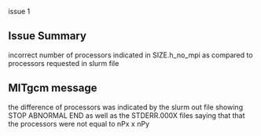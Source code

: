 issue 1
## Issue Summary
incorrect number of processors indicated in SIZE.h_no_mpi as compared to processors requested in slurm file
## MITgcm message
the difference of processors was indicated by the slurm out file showing STOP ABNORMAL END as well as the STDERR.000X files saying that that the processors were not equal to nPx x nPy

